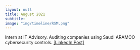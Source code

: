 ```yaml
---
layout: null
title: August 2021
subtitle:
image: "img/timeline/RSM.png"
---
```

Intern at IT Advisory. Auditing companies using Saudi ARAMCO cybersecurity controls. <a href = "https://www.linkedin.com/posts/syed-jawad-akhtar_on-31st-august-i-completed-my-1-month-internship-activity-6838833652286205952-i6L7" target = "_blank">[LinkedIn Post]</a>
